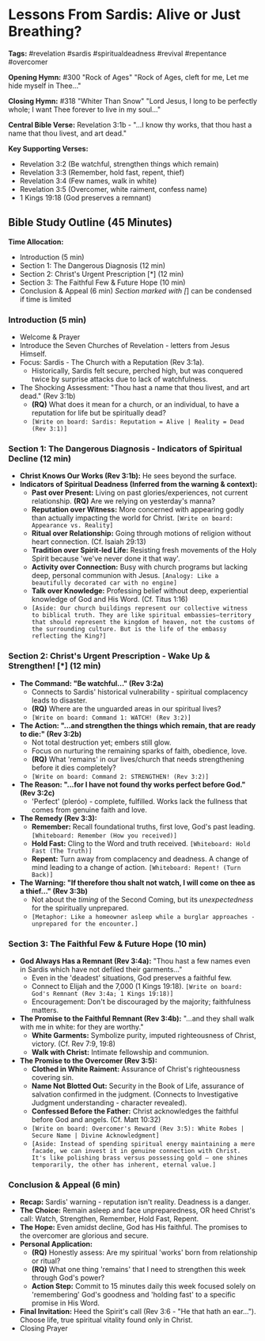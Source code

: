 # Lessons From Sardis: Alive or Just Breathing?

**Tags:** #revelation #sardis #spiritualdeadness #revival #repentance #overcomer

**Opening Hymn:** #300 "Rock of Ages"
"Rock of Ages, cleft for me, Let me hide myself in Thee..."

**Closing Hymn:** #318 "Whiter Than Snow"
"Lord Jesus, I long to be perfectly whole; I want Thee forever to live in my soul..."

**Central Bible Verse:** Revelation 3:1b - "...I know thy works, that thou hast a name that thou livest, and art dead."

**Key Supporting Verses:**
*   Revelation 3:2 (Be watchful, strengthen things which remain)
*   Revelation 3:3 (Remember, hold fast, repent, thief)
*   Revelation 3:4 (Few names, walk in white)
*   Revelation 3:5 (Overcomer, white raiment, confess name)
*   1 Kings 19:18 (God preserves a remnant)

## Bible Study Outline (45 Minutes)

**Time Allocation:**
- Introduction (5 min)
- Section 1: The Dangerous Diagnosis (12 min)
- Section 2: Christ's Urgent Prescription [*] (12 min)
- Section 3: The Faithful Few & Future Hope (10 min)
- Conclusion & Appeal (6 min)
*Section marked with [*] can be condensed if time is limited

### Introduction (5 min)
- Welcome & Prayer
- Introduce the Seven Churches of Revelation - letters from Jesus Himself.
- Focus: Sardis - The Church with a Reputation (Rev 3:1a).
    - Historically, Sardis felt secure, perched high, but was conquered twice by surprise attacks due to lack of watchfulness.
- The Shocking Assessment: "Thou hast a name that thou livest, and art dead." (Rev 3:1b)
    - **(RQ)** What does it mean for a church, or an individual, to have a reputation for life but be spiritually dead?
    - `[Write on board: Sardis: Reputation = Alive | Reality = Dead (Rev 3:1)]`

### Section 1: The Dangerous Diagnosis - Indicators of Spiritual Decline (12 min)
- **Christ Knows Our Works (Rev 3:1b):** He sees beyond the surface.
- **Indicators of Spiritual Deadness (Inferred from the warning & context):**
    - **Past over Present:** Living on past glories/experiences, not current relationship. **(RQ)** Are we relying on yesterday's manna?
    - **Reputation over Witness:** More concerned with appearing godly than actually impacting the world for Christ. `[Write on board: Appearance vs. Reality]`
    - **Ritual over Relationship:** Going through motions of religion without heart connection. (Cf. Isaiah 29:13)
    - **Tradition over Spirit-led Life:** Resisting fresh movements of the Holy Spirit because 'we've never done it that way'.
    - **Activity over Connection:** Busy with church programs but lacking deep, personal communion with Jesus. `[Analogy: Like a beautifully decorated car with no engine]`
    - **Talk over Knowledge:** Professing belief without deep, experiential knowledge of God and His Word. (Cf. Titus 1:16)
    - `[Aside: Our church buildings represent our collective witness to biblical truth. They are like spiritual embassies—territory that should represent the kingdom of heaven, not the customs of the surrounding culture. But is the life of the embassy reflecting the King?]`

### Section 2: Christ's Urgent Prescription - Wake Up & Strengthen! [*] (12 min)
- **The Command: "Be watchful..." (Rev 3:2a)**
    - Connects to Sardis' historical vulnerability - spiritual complacency leads to disaster.
    - **(RQ)** Where are the unguarded areas in our spiritual lives?
    - `[Write on board: Command 1: WATCH! (Rev 3:2)]`
- **The Action: "...and strengthen the things which remain, that are ready to die:" (Rev 3:2b)**
    - Not total destruction yet; embers still glow.
    - Focus on nurturing the remaining sparks of faith, obedience, love.
    - **(RQ)** What 'remains' in our lives/church that needs strengthening before it dies completely?
    - `[Write on board: Command 2: STRENGTHEN! (Rev 3:2)]`
- **The Reason: "...for I have not found thy works perfect before God." (Rev 3:2c)**
    - 'Perfect' (pleróo) - complete, fulfilled. Works lack the fullness that comes from genuine faith and love.
- **The Remedy (Rev 3:3):**
    - **Remember:** Recall foundational truths, first love, God's past leading. `[Whiteboard: Remember (How you received)]`
    - **Hold Fast:** Cling to the Word and truth received. `[Whiteboard: Hold Fast (The Truth)]`
    - **Repent:** Turn away from complacency and deadness. A change of mind leading to a change of action. `[Whiteboard: Repent! (Turn Back)]`
- **The Warning: "If therefore thou shalt not watch, I will come on thee as a thief..." (Rev 3:3b)**
    - Not about the *timing* of the Second Coming, but its *unexpectedness* for the spiritually unprepared.
    - `[Metaphor: Like a homeowner asleep while a burglar approaches - unprepared for the encounter.]`

### Section 3: The Faithful Few & Future Hope (10 min)
- **God Always Has a Remnant (Rev 3:4a):** "Thou hast a few names even in Sardis which have not defiled their garments..."
    - Even in the 'deadest' situations, God preserves a faithful few.
    - Connect to Elijah and the 7,000 (1 Kings 19:18). `[Write on board: God's Remnant (Rev 3:4a; 1 Kings 19:18)]`
    - Encouragement: Don't be discouraged by the majority; faithfulness matters.
- **The Promise to the Faithful Remnant (Rev 3:4b):** "...and they shall walk with me in white: for they are worthy."
    - **White Garments:** Symbolize purity, imputed righteousness of Christ, victory. (Cf. Rev 7:9, 19:8)
    - **Walk with Christ:** Intimate fellowship and communion.
- **The Promise to the Overcomer (Rev 3:5):**
    - **Clothed in White Raiment:** Assurance of Christ's righteousness covering sin.
    - **Name Not Blotted Out:** Security in the Book of Life, assurance of salvation confirmed in the judgment. (Connects to Investigative Judgment understanding - character revealed).
    - **Confessed Before the Father:** Christ acknowledges the faithful before God and angels. (Cf. Matt 10:32)
    - `[Write on board: Overcomer's Reward (Rev 3:5): White Robes | Secure Name | Divine Acknowledgment]`
    - `[Aside: Instead of spending spiritual energy maintaining a mere facade, we can invest it in genuine connection with Christ. It's like polishing brass versus possessing gold – one shines temporarily, the other has inherent, eternal value.]`

### Conclusion & Appeal (6 min)
- **Recap:** Sardis' warning - reputation isn't reality. Deadness is a danger.
- **The Choice:** Remain asleep and face unpreparedness, OR heed Christ's call: Watch, Strengthen, Remember, Hold Fast, Repent.
- **The Hope:** Even amidst decline, God has His faithful. The promises to the overcomer are glorious and secure.
- **Personal Application:**
    - **(RQ)** Honestly assess: Are my spiritual 'works' born from relationship or ritual?
    - **(RQ)** What one thing 'remains' that I need to strengthen this week through God's power?
    - **Action Step:** Commit to 15 minutes daily this week focused solely on 'remembering' God's goodness and 'holding fast' to a specific promise in His Word.
- **Final Invitation:** Heed the Spirit's call (Rev 3:6 - "He that hath an ear..."). Choose life, true spiritual vitality found only in Christ.
- Closing Prayer